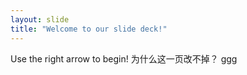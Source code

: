 ```yaml
---
layout: slide
title: "Welcome to our slide deck!"
---
```


Use the right arrow to begin! 为什么这一页改不掉？
ggg
